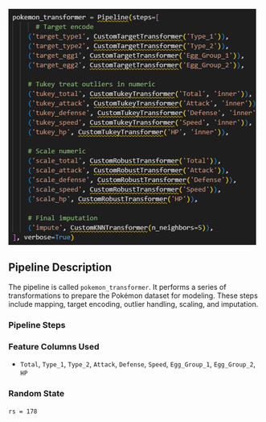 ![Pokemon Pipeline Screenshot](ss.png)

## Pipeline Description

The pipeline is called `pokemon_transformer`. It performs a series of transformations to prepare the Pokémon dataset for modeling. These steps include mapping, target encoding, outlier handling, scaling, and imputation.

### Pipeline Steps



### Feature Columns Used

- `Total`, `Type_1`, `Type_2`, `Attack`, `Defense`, `Speed`, `Egg_Group_1`, `Egg_Group_2`, `HP`

### Random State

`rs = 178`